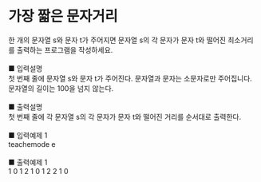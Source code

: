 # 가장 짧은 문자거리
한 개의 문자열 s와 문자 t가 주어지면 문자열 s의 각 문자가 문자 t와 떨어진 최소거리를 출력하는 프로그램을 작성하세요.<br>
<br>
■ 입력설명<br>
첫 번째 줄에 문자열 s와 문자 t가 주어진다. 문자열과 문자는 소문자로만 주어집니다.<br>
문자열의 길이는 100을 넘지 않는다.<br>
<br>
■ 출력설명<br>
첫 번째 줄에 각 문자열 s의 각 문자가 문자 t와 떨어진 거리를 순서대로 출력한다.<br>
<br>
■ 입력예제 1<br>
teachemode e<br>
<br>
■ 출력예제 1<br>
1 0 1 2 1 0 1 2 2 1 0
